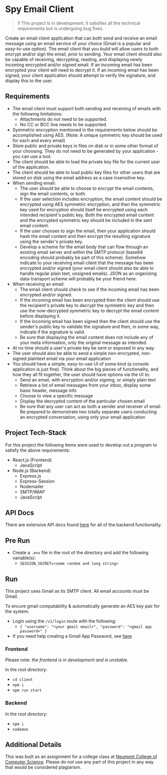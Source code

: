 # Spy Email Client

> :bangbang: This project is in development. It satisfies all the technical requirements but is undergoing bug fixes.

Create an email client application that can both send and receive an email message using an email service of your choice (Gmail is a popular and easy-to-use option).  The email client that you build will allow users to both encrypt and/or sign the email, prior to sending. Your email client should also be capable of receiving, decrypting, reading, and displaying newly incoming encrypted and/or signed email. If an incoming email has been encrypted your client will need to decrypt it.  If an incoming email has been signed, your client application should attempt to verify the signature, and display this to the user.

## Requirements

- The email client must support both sending and receiving of emails with the following limitations:
  - Attachments do not need to be supported.
  - No CC or BCC line needs to be supported.
- Symmetric encryption mentioned in the requirements below should be accomplished using AES. (Note: A unique symmetric key should be used for each and every email)
- Store public and private keys in files on disk or in some other format of your choosing.  They do not need to be generated by your application - you can use a tool.
- The client should be able to load the private key file for the current user of the application.
- The client should be able to load public key files for other users that are stored on disk using the email address as a case insensitive key.
- When sending email:
  - The user should be able to choose to encrypt the email contents, sign the email contents, or both.
  - If the user selection includes encryption, the email content should be encrypted using AES symmetric encryption, and then the symmetric key used for encryption should itself be encrypted using each intended recipient's public key.  Both the encrypted email content and the encrypted symmetric key should be included in the sent email content.
  - If the user chooses to sign the email, then your application should hash the email content and then encrypt the resulting signature using the sender's private key.
  - Develop a scheme for the email body that can flow through an existing email server and within the SMTP protocol (base64 encoding should probably be part of this scheme).  Somehow indicate to your receiving email client that the message has been encrypted and/or signed (your email client should also be able to handle regular plain text, unsigned emails). JSON as an organizing data-transport scheme will probably be your friend here.
- When receiving an email:
  - The email client should check to see if the incoming email has been encrypted and/or signed.
  - If the incoming email has been encrypted then the client should use the recipient's private key to decrypt the symmetric key and then use the now-decrypted symmetric key to decrypt the email content before displaying it.
  - If the incoming email has been signed then the client should use the sender's public key to validate the signature and then, in some way, indicate if the signature is valid.
  - Be sure that displaying the email content does not include any of your meta information, only the original message as intended.
- At no time should a user's private key be sent or exposed in any way.
- The user should also be able to send a simple non-encrypted, non-signed plaintext email via your email application
- You should have a simple, easy-to-use UI of some kind (a console application is just fine). Think about the big pieces of functionality, and how they all fit together, the user should have options via the UI to:
  - Send an email, with encryption and/or signing, or simply plain text
  - Retrieve a list of email messages from your inbox, display some basic header, message info
  - Choose to view a specific message
  - Display the decrypted content of the particular chosen email
  - Be sure that any user can act as both a sender and receiver of email. Be prepared to demonstrate two totally separate users conducting an encrypted conversation, using only your email application

## Project Tech-Stack

For this project the following items were used to develop out a program to satisfy the above requirements:

- React.js (Frontend)
  - JavaScript
- Node.js (Backend)
  - Express.js
  - Express-Session
  - Nodemailer
  - SMTP/IMAP
  - JavaScript

## API Docs

There are extensive API docs found [here](https://github.com/CarterCobb/Spy-Email-Client/tree/master/docs) for all of the backend functionality.

## Pre Run

- Create a `.env` file in the root of the directory and add the following variable(s):
  - `SESSION_SECRET=<some random and long string>`

## Run

This project uses Gmail as its SMTP client. All email accounts must be Gmail.

To encure gmail compatability & automatically generate an AES key pair for the system:

- Login using the `/v1/login` route with the following:
  - `{ "username": "<your gmail email>", "password": "<gmail app password>" }`
- If you need help creating a Gmail App Password, see [here](https://support.google.com/mail/answer/185833?hl=en-GB)

### Frontend

Please note: _the frontend is in development and is unstable_.

In the root directory:

- `cd client`
- `npm i`
- `npm run start`

### Backend

In the root directory:

- `npm i`
- `nodemon`

## Additional Details

This was built as an assignment for a college class at [Neumont College of Computer Science](https://www.neumont.edu/). Please do not use any part of this project in any way that would be considered plagiarism.
